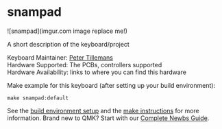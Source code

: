 # snampad

![snampad](imgur.com image replace me!)

A short description of the keyboard/project

Keyboard Maintainer: [Peter Tillemans](https://github.com/ptillemans)  
Hardware Supported: The PCBs, controllers supported  
Hardware Availability: links to where you can find this hardware

Make example for this keyboard (after setting up your build environment):

    make snampad:default

See the [build environment setup](https://docs.qmk.fm/#/getting_started_build_tools) and the [make instructions](https://docs.qmk.fm/#/getting_started_make_guide) for more information. Brand new to QMK? Start with our [Complete Newbs Guide](https://docs.qmk.fm/#/newbs).
